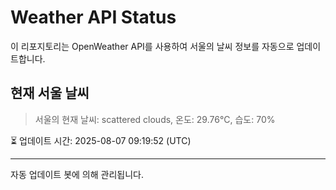 
# Weather API Status

이 리포지토리는 OpenWeather API를 사용하여 서울의 날씨 정보를 자동으로 업데이트합니다.

## 현재 서울 날씨
> 서울의 현재 날씨: scattered clouds, 온도: 29.76°C, 습도: 70%

⏳ 업데이트 시간: 2025-08-07 09:19:52 (UTC)

---
자동 업데이트 봇에 의해 관리됩니다.
